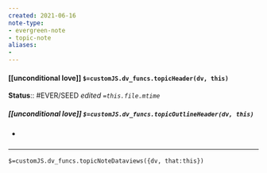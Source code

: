 ```yaml
---
created: 2021-06-16
note-type: 
- evergreen-note
- topic-note
aliases:
- 
---
```


#### [[unconditional love]] `$=customJS.dv_funcs.topicHeader(dv, this)`


**Status**:: #EVER/SEED
*edited `=this.file.mtime`*

##### [[unconditional love]] `$=customJS.dv_funcs.topicOutlineHeader(dv, this)`

- 

### <hr class="dataviews"/>
`$=customJS.dv_funcs.topicNoteDataviews({dv, that:this})`